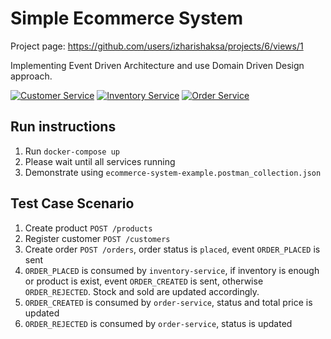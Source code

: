 # Simple Ecommerce System
Project page: https://github.com/users/izharishaksa/projects/6/views/1

Implementing Event Driven Architecture and use Domain Driven Design approach.

[![Customer Service](https://github.com/izharishaksa/ecommerce-system-example/actions/workflows/customer-service.yaml/badge.svg)](https://github.com/izharishaksa/ecommerce-system-example/actions/workflows/customer-service.yaml)
[![Inventory Service](https://github.com/izharishaksa/ecommerce-system-example/actions/workflows/inventory-service.yaml/badge.svg)](https://github.com/izharishaksa/ecommerce-system-example/actions/workflows/inventory-service.yaml)
[![Order Service](https://github.com/izharishaksa/ecommerce-system-example/actions/workflows/order-service.yaml/badge.svg)](https://github.com/izharishaksa/ecommerce-system-example/actions/workflows/order-service.yaml)

## Run instructions
1. Run `docker-compose up`
2. Please wait until all services running
3. Demonstrate using `ecommerce-system-example.postman_collection.json`

## Test Case Scenario
1. Create product `POST /products`
2. Register customer `POST /customers`
3. Create order `POST /orders`, order status is `placed`, event `ORDER_PLACED` is sent
4. `ORDER_PLACED` is consumed by `inventory-service`, if inventory is enough or product is exist, event `ORDER_CREATED` is sent, otherwise `ORDER_REJECTED`. Stock and sold are updated accordingly.
5. `ORDER_CREATED` is consumed by `order-service`, status and total price is updated
6. `ORDER_REJECTED` is consumed by `order-service`, status is updated
